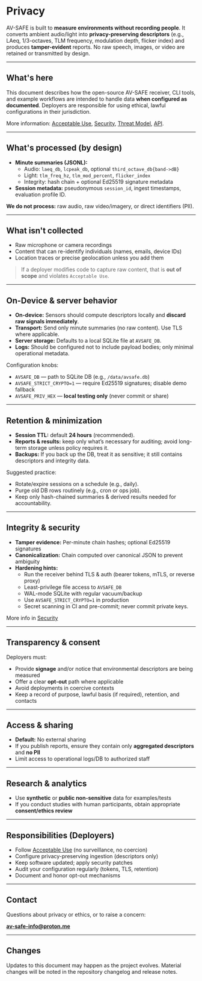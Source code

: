# Privacy 

AV-SAFE is built to **measure environments without recording people**. It converts ambient audio/light into **privacy-preserving descriptors** (e.g., LAeq, 1/3-octaves, TLM frequency, modulation depth, flicker index) and produces **tamper-evident** reports. No raw speech, images, or video are retained or transmitted by design.

---

## What's here

This document describes how the open-source AV-SAFE receiver, CLI tools, and example workflows are intended to handle data **when configured as documented**. Deployers are responsible for using ethical, lawful configurations in their jurisdiction.

More information: [Acceptable Use](ACCEPTABLE_USE.md), [Security](SECURITY.md), [Threat Model](THREAT_MODEL.md), [API](api.md).

---

## What's processed (by design)

- **Minute summaries (JSONL):**  
  - Audio: `laeq_db`, `lcpeak_db`, optional `third_octave_db{band->dB}`  
  - Light: `tlm_freq_hz`, `tlm_mod_percent`, `flicker_index`  
  - Integrity: hash chain + optional Ed25519 signature metadata  
- **Session metadata:** pseudonymous `session_id`, ingest timestamps, evaluation profile ID.

**We do not process:** raw audio, raw video/imagery, or direct identifiers (PII).

---

## What isn't collected

- Raw microphone or camera recordings  
- Content that can re-identify individuals (names, emails, device IDs)  
- Location traces or precise geolocation unless you add them

> If a deployer modifies code to capture raw content, that is **out of scope** and violates `Acceptable Use`.

---

## On-Device & server behavior

- **On-device:** Sensors should compute descriptors locally and **discard raw signals immediately**.  
- **Transport:** Send only minute summaries (no raw content). Use TLS where applicable.  
- **Server storage:** Defaults to a local SQLite file at `AVSAFE_DB`.  
- **Logs:** Should be configured not to include payload bodies; only minimal operational metadata.

Configuration knobs:
- `AVSAFE_DB` — path to SQLite DB (e.g., `/data/avsafe.db`)  
- `AVSAFE_STRICT_CRYPTO=1` — require Ed25519 signatures; disable demo fallback  
- `AVSAFE_PRIV_HEX` — **local testing only** (never commit or share)

---

## Retention & minimization

- **Session TTL:** default **24 hours** (recommended).  
- **Reports & results:** keep only what’s necessary for auditing; avoid long-term storage unless policy requires it.  
- **Backups:** If you back up the DB, treat it as sensitive; it still contains descriptors and integrity data.

Suggested practice:
- Rotate/expire sessions on a schedule (e.g., daily).  
- Purge old DB rows routinely (e.g., cron or ops job).  
- Keep only hash-chained summaries & derived results needed for accountability.

---

## Integrity & security

- **Tamper evidence:** Per-minute chain hashes; optional Ed25519 signatures
- **Canonicalization:** Chain computed over canonical JSON to prevent ambiguity  
- **Hardening hints:**  
  - Run the receiver behind TLS & auth (bearer tokens, mTLS, or reverse proxy) 
  - Least-privilege file access to `AVSAFE_DB` 
  - WAL-mode SQLite with regular vacuum/backup
  - Use `AVSAFE_STRICT_CRYPTO=1` in production
  - Secret scanning in CI and pre-commit; never commit private keys.

More info in [Security](SECURITY.md)

---

## Transparency & consent

Deployers must:
- Provide **signage** and/or notice that environmental descriptors are being measured
- Offer a clear **opt-out** path where applicable
- Avoid deployments in coercive contexts
- Keep a record of purpose, lawful basis (if required), retention, and contacts

---

## Access & sharing

- **Default:** No external sharing 
- If you publish reports, ensure they contain only **aggregated descriptors** and **no PII**
- Limit access to operational logs/DB to authorized staff

---

## Research & analytics

- Use **synthetic** or **public non-sensitive** data for examples/tests 
- If you conduct studies with human participants, obtain appropriate **consent/ethics review**

---

## Responsibilities (Deployers)

- Follow [Acceptable Use](ACCEPTABLE_USE.md) (no surveillance, no coercion) 
- Configure privacy-preserving ingestion (descriptors only) 
- Keep software updated; apply security patches
- Audit your configuration regularly (tokens, TLS, retention) 
- Document and honor opt-out mechanisms

---

## Contact

Questions about privacy or ethics, or to raise a concern:

**av-safe-info@proton.me**

---

## Changes

Updates to this document may happen as the project evolves. Material changes will be noted in the repository changelog and release notes.
